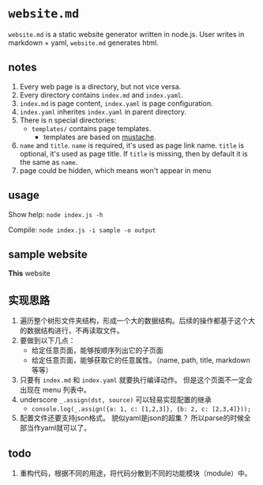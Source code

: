 # `website.md`

`website.md` is a static website generator written in node.js. User writes in markdown + yaml, `website.md` generates html.


## notes

1. Every web page is a directory, but not vice versa.
1. Every directory contains `index.md` and `index.yaml`.
1. `index.md` is page content, `index.yaml` is page configuration.
1. `index.yaml` inherites `index.yaml` in parent directory.
1. There is n special directories:
    - `templates/` contains page templates.
       - templates are based on [mustache](https://github.com/janl/mustache.js).
1. `name` and `title`. `name` is required, it's used as page link name. `title` is optional, it's used as page title.  If `title` is missing, then by default it is the same as `name`.
1. page could be hidden, which means won't appear in menu


## usage

Show help: `node index.js -h`

Compile: `node index.js -i sample -o output`


## sample website

**This** website


## 实现思路

1. 遍历整个树形文件夹结构，形成一个大的数据结构。后续的操作都基于这个大的数据结构进行，不再读取文件。
1. 要做到以下几点：
    - 给定任意页面，能够按顺序列出它的子页面
    - 给定任意页面，能够获取它的任意属性。（name, path, title, markdown 等等）
1. 只要有 `index.md` 和 `index.yaml` 就要执行编译动作。 但是这个页面不一定会出现在 menu 列表中。
1. underscore `_.assign(dst, source)` 可以轻易实现配置的继承
    - `console.log(_.assign({a: 1, c: [1,2,3]}, {b: 2, c: [2,3,4]}));`
1. 配置文件还要支持json格式。 貌似yaml是json的超集？ 所以parse的时候全部当作yaml就可以了。


## todo

1. 重构代码，根据不同的用途，将代码分散到不同的功能模块（module）中。

